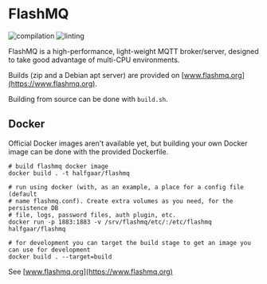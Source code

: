 # FlashMQ
![compilation](https://github.com/halfgaar/FlashMQ/actions/workflows/building.yml/badge.svg)
![linting](https://github.com/halfgaar/FlashMQ/actions/workflows/linting.yml/badge.svg)

FlashMQ is a high-performance, light-weight MQTT broker/server, designed to take good advantage of multi-CPU environments.

Builds (zip and a Debian apt server) are provided on [www.flashmq.org](https://www.flashmq.org).

Building from source can be done with `build.sh`.

## Docker

Official Docker images aren't available yet, but building your own Docker image can be done with the provided Dockerfile.

```
# build flashmq docker image
docker build . -t halfgaar/flashmq

# run using docker (with, as an example, a place for a config file (default
# name flashmq.conf). Create extra volumes as you need, for the persistence DB
# file, logs, password files, auth plugin, etc.
docker run -p 1883:1883 -v /srv/flashmq/etc/:/etc/flashmq halfgaar/flashmq

# for development you can target the build stage to get an image you can use for development
docker build . --target=build
```

See [www.flashmq.org](https://www.flashmq.org)
